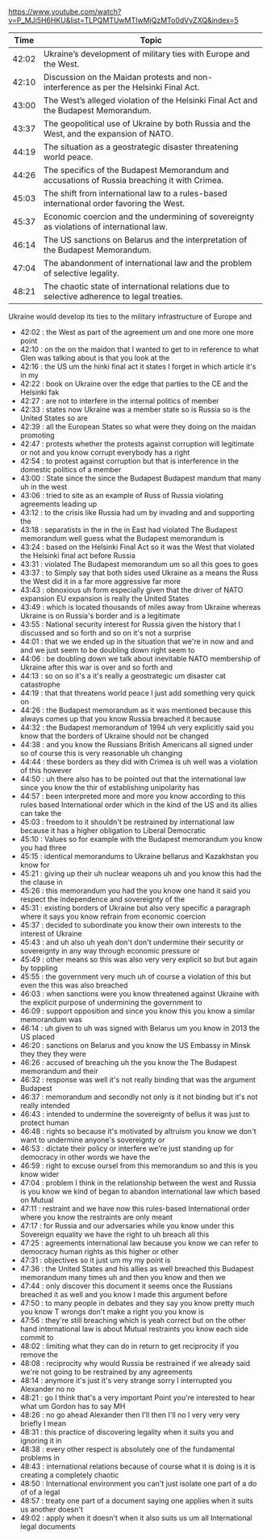 https://www.youtube.com/watch?v=P_MJi5H6HKU&list=TLPQMTUwMTIwMjQzMTo0dVvZXQ&index=5

|Time|Topic|
|---|---|
|42:02|Ukraine’s development of military ties with Europe and the West.|
|42:10|Discussion on the Maidan protests and non-interference as per the Helsinki Final Act.|
|43:00|The West’s alleged violation of the Helsinki Final Act and the Budapest Memorandum.|
|43:37|The geopolitical use of Ukraine by both Russia and the West, and the expansion of NATO.|
|44:19|The situation as a geostrategic disaster threatening world peace.|
|44:26|The specifics of the Budapest Memorandum and accusations of Russia breaching it with Crimea.|
|45:03|The shift from international law to a rules-based international order favoring the West.|
|45:37|Economic coercion and the undermining of sovereignty as violations of international law.|
|46:14|The US sanctions on Belarus and the interpretation of the Budapest Memorandum.|
|47:04|The abandonment of international law and the problem of selective legality.|
|48:21|The chaotic state of international relations due to selective adherence to legal treaties.|

Ukraine would develop its ties to the military infrastructure of Europe and
- 42:02 : the West as part of the agreement um and one more one more point
- 42:10 : on the on the maidon that I wanted to get to in reference to what Glen was talking about is that you look at the
- 42:16 : the US um the hinki final act it states I forget in which article it's in my
- 42:22 : book on Ukraine over the edge that parties to the CE and the Helsinki fak
- 42:27 : are not to interfere in the internal politics of member
- 42:33 : states now Ukraine was a member state so is Russia so is the United States so are
- 42:39 : all the European States so what were they doing on the maidan promoting
- 42:47 : protests whether the protests against corruption will legitimate or not and you know corrupt everybody has a right
- 42:54 : to protest against corruption but that is interference in the domestic politics of a member
- 43:00 : State since the since the Budapest Budapest mandum that many uh in the west
- 43:06 : tried to site as an example of Russ of Russia violating agreements leading up
- 43:12 : to the crisis like Russia had um by invading and and supporting the
- 43:18 : separatists in the in the in East had violated The Budapest memorandum well guess what the Budapest memorandum is
- 43:24 : based on the Helsinki Final Act so it was the West that violated the Helsinki final act before Russia
- 43:31 : violated The Budapest memorandum um so all this goes to goes
- 43:37 : to Simply say that both sides used Ukraine as a means the Russ the West did it in a far more aggressive far more
- 43:43 : obnoxious uh form especially given that the driver of NATO expansion EU expansion is really the United States
- 43:49 : which is located thousands of miles away from Ukraine whereas Ukraine is on Russia's border and is a legitimate
- 43:55 : National security interest for Russia given the history that I discussed and so forth and so on it's not a surprise
- 44:01 : that we we ended up in the situation that we're in now and and and we just seem to be doubling down right seem to
- 44:06 : be doubling down we talk about inevitable NATO membership of Ukraine after this war is over and so forth and
- 44:13 : so on so it's a it's really a geostrategic um disaster cat catastrophe
- 44:19 : that that threatens world peace I just add something very quick on
- 44:26 : the Budapest memorandum as it was mentioned because this always comes up that you know Russia breached it because
- 44:32 : the Budapest memorandum of 1994 uh very explicitly said you know that the borders of Ukraine should not be changed
- 44:38 : and you know the Russians British Americans all signed under so of course this is very reasonable uh changing
- 44:44 : these borders as they did with Crimea is uh well was a violation of this however
- 44:50 : uh there also has to be pointed out that the international law since you know the thir of establishing unipolarity has
- 44:57 : been interpreted more and more you know according to this rules based International order which in the kind of the US and its allies can take the
- 45:03 : freedom to it shouldn't be restrained by international law because it has a higher obligation to Liberal Democratic
- 45:10 : Values so for example with the Budapest memorandum you know you had three
- 45:15 : identical memorandums to Ukraine bellarus and Kazakhstan you know for
- 45:21 : giving up their uh nuclear weapons uh and you know this had the the clause in
- 45:26 : this memorandum you had the you know one hand it said you respect the independence and sovereignty of the
- 45:31 : existing borders of Ukraine but also very specific a paragraph where it says you know refrain from economic coercion
- 45:37 : decided to subordinate you know their own interests to the interest of Ukraine
- 45:43 : and uh also uh yeah don't don't undermine their security or sovereignty in any way through economic pressure or
- 45:49 : other means so this was also very very explicit so but but again by toppling
- 45:55 : the government very much uh of course a violation of this but even the this was also breached
- 46:03 : when sanctions were you know threatened against Ukraine with the explicit purpose of undermining the government to
- 46:09 : support opposition and since you know this you know a similar memorandum was
- 46:14 : uh given to uh was signed with Belarus um you know in 2013 the US placed
- 46:20 : sanctions on Belarus and you know the US Embassy in Minsk they they they were
- 46:26 : accused of breaching uh the you know the The Budapest memorandum and their
- 46:32 : response was well it's not really binding that was the argument Budapest
- 46:37 : memorandum and secondly not only is it not binding but it's not really intended
- 46:43 : intended to undermine the sovereignty of bellus it was just to protect human
- 46:48 : rights so because it's motivated by altruism you know we don't want to undermine anyone's sovereignty or
- 46:53 : dictate their policy or interfere we're just standing up for democracy in other words we have the
- 46:59 : right to excuse oursel from this memorandum so and this is you know wider
- 47:04 : problem I think in the relationship between the west and Russia is you know we kind of began to abandon international law which based on Mutual
- 47:11 : restraint and we have now this rules-based International order where you know the restraints are only meant
- 47:17 : for Russia and our adversaries while you know under this Sovereign equality we have the right to uh breach all this
- 47:25 : agreements international law because you know we can refer to democracy human rights as this higher or other
- 47:31 : objectives so it just um my my point is
- 47:36 : the United States and his allies as well breached this Budapest memorandum many times uh and then you know and then we
- 47:44 : only discover this document it seems once the Russians breached it as well and you know I made this argument before
- 47:50 : to many people in debates and they say you know pretty much you know T wrongs don't make a right you you know is
- 47:56 : they're still breaching which is yeah correct but on the other hand international law is about Mutual restraints you know each side commit to
- 48:02 : limiting what they can do in return to get reciprocity if you remove the
- 48:08 : reciprocity why would Russia be restrained if we already said we're not going to be restrained by any agreements
- 48:14 : anymore it's just it's very strange sorry I interrupted you Alexander no no
- 48:21 : go I think that's a very important Point you're interested to hear what um Gordon has to say MH
- 48:26 : no go ahead Alexander then I'll then I'll no I very very very briefly I mean
- 48:31 : this practice of discovering legality when it suits you and ignoring it in
- 48:38 : every other respect is absolutely one of the fundamental problems in
- 48:43 : international relations because of course what it is doing is it is creating a completely chaotic
- 48:50 : International environment you can't just isolate one part of a do of of a legal
- 48:57 : treaty one part of a document saying one applies when it suits us another doesn't
- 49:02 : apply when it doesn't when it also suits us um all International legal documents